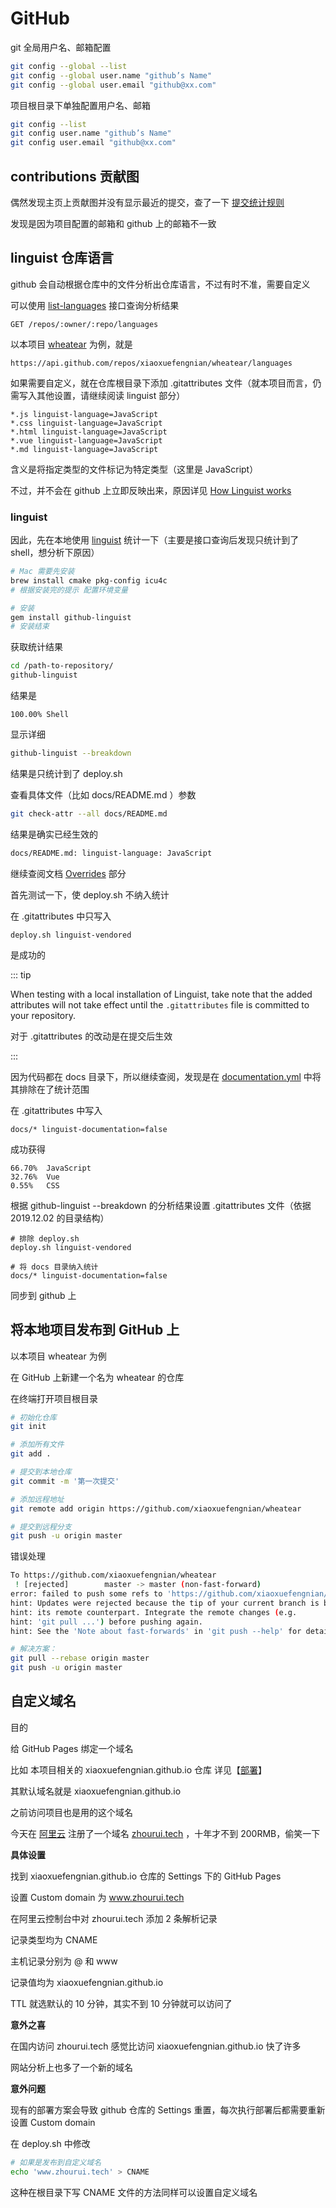 # GitHub

git 全局用户名、邮箱配置

```bash
git config --global --list
git config --global user.name "github’s Name"
git config --global user.email "github@xx.com"
```

项目根目录下单独配置用户名、邮箱

```bash
git config --list
git config user.name "github’s Name"
git config user.email "github@xx.com"
```

## contributions 贡献图

偶然发现主页上贡献图并没有显示最近的提交，查了一下 [提交统计规则](https://help.github.com/en/github/setting-up-and-managing-your-github-profile/why-are-my-contributions-not-showing-up-on-my-profile)

发现是因为项目配置的邮箱和 github 上的邮箱不一致

## linguist 仓库语言

github 会自动根据仓库中的文件分析出仓库语言，不过有时不准，需要自定义

可以使用 [list-languages](https://developer.github.com/v3/repos/#list-languages) 接口查询分析结果

```http
GET /repos/:owner/:repo/languages
```

以本项目 [wheatear](https://github.com/xiaoxuefengnian/wheatear) 为例，就是

```http
https://api.github.com/repos/xiaoxuefengnian/wheatear/languages
```

如果需要自定义，就在仓库根目录下添加 .gitattributes 文件（就本项目而言，仍需写入其他设置，请继续阅读 linguist 部分）

```
*.js linguist-language=JavaScript
*.css linguist-language=JavaScript
*.html linguist-language=JavaScript
*.vue linguist-language=JavaScript
*.md linguist-language=JavaScript
```

含义是将指定类型的文件标记为特定类型（这里是 JavaScript）

不过，并不会在 github 上立即反映出来，原因详见 [How Linguist works](https://github.com/github/linguist#how-linguist-works)

### linguist

因此，先在本地使用 [linguist](https://github.com/github/linguist#Usage) 统计一下（主要是接口查询后发现只统计到了 shell，想分析下原因）

```bash
# Mac 需要先安装
brew install cmake pkg-config icu4c
# 根据安装完的提示 配置环境变量

# 安装
gem install github-linguist
# 安装结束
```

获取统计结果

```bash
cd /path-to-repository/
github-linguist
```

结果是

```
100.00% Shell
```

显示详细

```bash
github-linguist --breakdown
```

结果是只统计到了 deploy.sh

查看具体文件（比如 docs/README.md ）参数

```bash
git check-attr --all docs/README.md
```

结果是确实已经生效的

```bash
docs/README.md: linguist-language: JavaScript
```

继续查阅文档 [Overrides](https://github.com/github/linguist#Overrides) 部分

首先测试一下，使 deploy.sh 不纳入统计

在 .gitattributes 中只写入

```
deploy.sh linguist-vendored
```

是成功的

::: tip

When testing with a local installation of Linguist, take note that the added attributes will not take effect until the `.gitattributes` file is committed to your repository.

对于 .gitattributes 的改动是在提交后生效

:::

因为代码都在 docs 目录下，所以继续查阅，发现是在 [documentation.yml](https://github.com/github/linguist/blob/master/lib/linguist/documentation.yml) 中将其排除在了统计范围

在 .gitattributes 中写入

```
docs/* linguist-documentation=false
```

成功获得

```
66.70%  JavaScript
32.76%  Vue
0.55%   CSS
```

根据 github-linguist --breakdown 的分析结果设置 .gitattributes 文件（依据 2019.12.02 的目录结构）

```
# 排除 deploy.sh
deploy.sh linguist-vendored

# 将 docs 目录纳入统计
docs/* linguist-documentation=false
```

同步到 github 上

## 将本地项目发布到 GitHub 上

以本项目 wheatear 为例

在 GitHub 上新建一个名为 wheatear 的仓库

在终端打开项目根目录

```bash
# 初始化仓库
git init

# 添加所有文件
git add .

# 提交到本地仓库
git commit -m '第一次提交'

# 添加远程地址
git remote add origin https://github.com/xiaoxuefengnian/wheatear

# 提交到远程分支
git push -u origin master
```

错误处理

```bash
To https://github.com/xiaoxuefengnian/wheatear
 ! [rejected]        master -> master (non-fast-forward)
error: failed to push some refs to 'https://github.com/xiaoxuefengnian/wheatear'
hint: Updates were rejected because the tip of your current branch is behind
hint: its remote counterpart. Integrate the remote changes (e.g.
hint: 'git pull ...') before pushing again.
hint: See the 'Note about fast-forwards' in 'git push --help' for details.

# 解决方案：
git pull --rebase origin master
git push -u origin master
```

## 自定义域名

目的

给 GitHub Pages 绑定一个域名

比如 本项目相关的 xiaoxuefengnian.github.io 仓库 详见【[部署](/zh/搭建/deploy.html)】

其默认域名就是 xiaoxuefengnian.github.io

之前访问项目也是用的这个域名

今天在 [阿里云](https://wanwang.aliyun.com/domain/com) 注册了一个域名 [zhourui.tech](https://www.zhourui.tech) ，十年才不到 200RMB，偷笑一下

**具体设置**

找到 xiaoxuefengnian.github.io 仓库的 Settings 下的 GitHub Pages

设置 Custom domain 为 www.zhourui.tech

在阿里云控制台中对 zhourui.tech 添加 2 条解析记录

记录类型均为 CNAME

主机记录分别为 @ 和 www

记录值均为 xiaoxuefengnian.github.io

TTL 就选默认的 10 分钟，其实不到 10 分钟就可以访问了

**意外之喜**

在国内访问 zhourui.tech 感觉比访问 xiaoxuefengnian.github.io 快了许多

网站分析上也多了一个新的域名

**意外问题**

现有的部署方案会导致 github 仓库的 Settings 重置，每次执行部署后都需要重新设置 Custom domain

在 deploy.sh 中修改

```bash
# 如果是发布到自定义域名
echo 'www.zhourui.tech' > CNAME
```

这种在根目录下写 CNAME 文件的方法同样可以设置自定义域名
